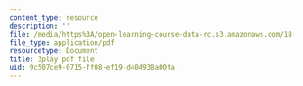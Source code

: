 ```yaml
---
content_type: resource
description: ''
file: /media/https%3A/open-learning-course-data-rc.s3.amazonaws.com/18-06-linear-algebra-spring-2010/9c507ce90715ff08ef19d404938a00fa_srxexLishgY.pdf
file_type: application/pdf
resourcetype: Document
title: 3play pdf file
uid: 9c507ce9-0715-ff08-ef19-d404938a00fa
---
```

